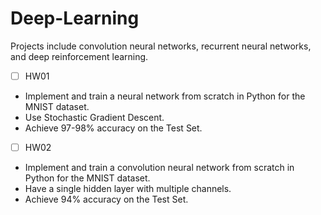 # Deep-Learning
Projects include convolution neural networks, recurrent neural networks, and deep reinforcement learning.
- [ ] HW01 
* Implement and train a neural network from scratch in Python for the MNIST dataset.
* Use Stochastic Gradient Descent.
* Achieve 97-98% accuracy on the Test Set.
- [ ] HW02
* Implement and train a convolution neural network from scratch in Python for the MNIST dataset.
* Have a single hidden layer with multiple channels. 
* Achieve 94% accuracy on the Test Set. 


